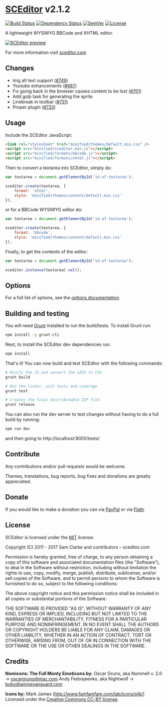 # [SCEditor](http://www.sceditor.com/) v2.1.2

[![Build Status](http://img.shields.io/travis/samclarke/SCEditor/master.svg?style=flat-square)](https://travis-ci.org/samclarke/SCEditor)
[![Dependency Status](http://img.shields.io/gemnasium/samclarke/SCEditor.svg?style=flat-square)](https://gemnasium.com/samclarke/SCEditor)
[![SemVer](http://img.shields.io/:semver-✓-brightgreen.svg?style=flat-square)](http://semver.org)
[![License](http://img.shields.io/npm/l/sceditor.svg?style=flat-square)](https://github.com/samclarke/SCEditor/blob/master/LICENSE.md)

A lightweight WYSIWYG BBCode and XHTML editor.

[![SCEditor preview](https://cdn.rawgit.com/samclarke/SCEditor/49c696b8/preview.svg)](https://www.sceditor.com/)

For more information visit [sceditor.com](http://www.sceditor.com/)


## Changes

 - Img alt text support ([#749](https://github.com/samclarke/SCEditor/pull/749))
 - Youtube enhancements ([#687](https://github.com/samclarke/SCEditor/pull/687))
 - Fix going back in the browser causes content to be lost ([#701](https://github.com/samclarke/SCEditor/pull/701))
 - Add gulp task for generating the sprite
 - Linebreak in toolbar ([#731](https://github.com/samclarke/SCEditor/pull/731))
 - Proper plugin ([#733](https://github.com/samclarke/SCEditor/issues/733))

## Usage

Include the SCEditor JavaScript:

```html
<link rel="stylesheet" href="minified/themes/default.min.css" />
<script src="minified/sceditor.min.js"></script>
<script src="minified/formats/bbcode.js"></script>
<script src="minified/formats/xhtml.js"></script>
```

Then to convert a textarea into SCEditor, simply do:

```js
var textarea = document.getElementById('id-of-textarea');

sceditor.create(textarea, {
	format: 'xhtml',
	style: 'minified/themes/content/default.min.css'
});
```

or for a BBCode WYSIWYG editor do:

```js
var textarea = document.getElementById('id-of-textarea');

sceditor.create(textarea, {
	format: 'bbcode',
	style: 'minified/themes/content/default.min.css'
});
```

Finally, to get the contents of the editor:

```js
var textarea = document.getElementById("id-of-textarea");

sceditor.instance(textarea).val();
```


## Options

For a full list of options, see the [options documentation](http://www.sceditor.com/documentation/options/).



## Building and testing

You will need [Grunt](http://gruntjs.com/) installed to run the build/tests. To install Grunt run:

```bash
npm install -g grunt-cli
```

Next, to install the SCEditor dev dependencies run:

```bash
npm install
```

That's it! You can now build and test SCEditor with the following commands:

```bash
# Minify the JS and convert the LESS to CSS
grunt build

# Run the linter, unit tests and coverage
grunt test

# Creates the final distributable ZIP file
grunt release
```

You can also run the dev server to test changes without having to do a full
build by running:

```bash
npm run dev
```

and then going to http://localhost:9000/tests/


## Contribute

Any contributions and/or pull requests would be welcome.

Themes, translations, bug reports, bug fixes and donations are greatly appreciated.



## Donate

If you would like to make a donation you can via
[PayPal](https://www.paypal.com/cgi-bin/webscr?cmd=_s-xclick&hosted_button_id=AVJSF5NEETYYG)
or via [Flattr](http://flattr.com/thing/400345/SCEditor)



## License

SCEditor is licensed under the [MIT](/LICENSE.md) license:


Copyright (C) 2011 - 2017 Sam Clarke and contributors – sceditor.com

Permission is hereby granted, free of charge, to any person obtaining a copy of this software and associated documentation files (the "Software"), to deal in the Software without restriction, including without limitation the rights to use, copy, modify, merge, publish, distribute, sublicense, and/or sell copies of the Software, and to permit persons to whom the Software is furnished to do so, subject to the following conditions:

The above copyright notice and this permission notice shall be included in all copies or substantial portions of the Software.

THE SOFTWARE IS PROVIDED "AS IS", WITHOUT WARRANTY OF ANY KIND, EXPRESS OR IMPLIED, INCLUDING BUT NOT LIMITED TO THE WARRANTIES OF MERCHANTABILITY, FITNESS FOR A PARTICULAR PURPOSE AND NONINFRINGEMENT. IN NO EVENT SHALL THE AUTHORS OR COPYRIGHT HOLDERS BE LIABLE FOR ANY CLAIM, DAMAGES OR OTHER LIABILITY, WHETHER IN AN ACTION OF CONTRACT, TORT OR OTHERWISE, ARISING FROM, OUT OF OR IN CONNECTION WITH THE SOFTWARE OR THE USE OR OTHER DEALINGS IN THE SOFTWARE.



## Credits

**Nomicons: The Full Monty Emoticons by:**
Oscar Gruno, aka Nominell v. 2.0 -> oscargruno@mac.com
Andy Fedosjeenko, aka Nightwolf -> bobo@animevanguard.com

**Icons by:**
Mark James (http://www.famfamfam.com/lab/icons/silk/)
Licensed under the [Creative Commons CC-BY license](http://creativecommons.org/licenses/by/3.0/).
